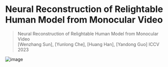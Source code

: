 # Neural Reconstruction of Relightable Human Model from Monocular Video
> Neural Reconstruction of Relightable Human Model from Monocular Video  
> [Wenzhang Sun], [Yunlong Che], [Huang Han], [Yandong Guo]
> ICCV 2023

![image](https://github.com/sunwenzhang1996/RelightHuman/assets/49440730/fc3bfb97-0e37-4ba7-a2d7-701d01fad074)

